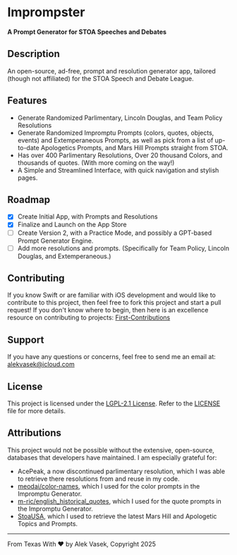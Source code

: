 # Imprompster
**A Prompt Generator for STOA Speeches and Debates**

## Description

An open-source, ad-free, prompt and resolution generator app, tailored (though not affiliated) for the STOA Speech and Debate League.

## Features

- Generate Randomized Parlimentary, Lincoln Douglas, and Team Policy Resolutions
- Generate Randomized Impromptu Prompts (colors, quotes, objects, events) and Extemperaneous Prompts, as well as pick from a list of up-to-date Apologetics Prompts, and Mars Hill Prompts straight from STOA.
- Has over 400 Parlimentary Resolutions, Over 20 thousand Colors, and thousands of quotes. (With more coming on the way!)
- A Simple and Streamlined Interface, with quick navigation and stylish pages.

## Roadmap

 - [x] Create Initial App, with Prompts and Resolutions
 - [x] Finalize and Launch on the App Store
 - [ ] Create Version 2, with a Practice Mode, and possibly a GPT-based Prompt Generator Engine.
 - [ ] Add more resolutions and prompts. (Specifically for Team Policy, Lincoln Douglas, and Extemperaneous.)

## Contributing

If you know Swift or are familiar with iOS development and would like to contribute to this project, then feel free to fork this project and start a pull request! If you don't know where to begin, then here is an excellence resource on contributing to projects: [First-Contributions](https://github.com/firstcontributions/first-contributions)

## Support
If you have any questions or concerns, feel free to send me an email at: alekvasek@icloud.com

## License
This project is licensed under the [LGPL-2.1 License](https://www.gnu.org/licenses/old-licenses/lgpl-2.1.html). Refer to the [LICENSE](LICENSE) file for more details.

## Attributions
This project would not be possible without the extensive, open-source, databases that developers have maintained. I am especially grateful for:
- AcePeak, a now discontinued parlimentary resolution, which I was able to retrieve there resolutions from and reuse in my code.
- [meodai/color-names](https://github.com/meodai/color-names), which I used for the color prompts in the Impromptu Generator.
- [m-ric/english_historical_quotes](https://huggingface.co/datasets/m-ric/english_historical_quotes), which I used for the quote prompts in the Impromptu Generator.
- [StoaUSA](https://www.stoausa.org/), which I used to retrieve the latest Mars Hill and Apologetic Topics and Prompts.

---
From Texas With ❤️ by Alek Vasek, Copyright 2025
